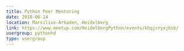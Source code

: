 ```yaml
---
title: Python Peer Mentoring
date: 2018-06-14
location: Marsilius-Arkaden, Heidelberg
link: https://www.meetup.com/HeidelbergPython/events/khqjcnyxjbsb/
usergroup: pythonhd
type: usergroup
---
```

